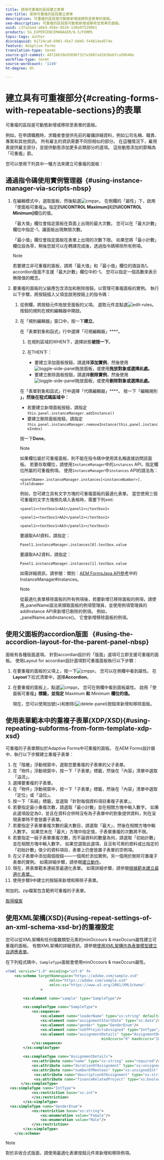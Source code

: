 ```yaml
---
title: 使用可重複的區段建立表單
seo-title: 使用可重複的區段建立表單
description: 可重複的區段是可動態新增或移除至表單的面板。
seo-description: 可重複的區段是可動態新增或移除至表單的面板。
uuid: c3fa2aa4-a6b4-458e-8534-138e075290b1
products: SG_EXPERIENCEMANAGER/6.5/FORMS
topic-tags: author
discoiquuid: 01724ca0-6901-45e7-b045-f44814ed574e
feature: Adaptive Forms
translation-type: tm+mt
source-git-commit: 48726639e93696f32fa368fad2630e6fca50640e
workflow-type: tm+mt
source-wordcount: '1140'
ht-degree: 0%

---
```



# 建立具有可重複部分{#creating-forms-with-repeatable-sections}的表單

可重複的區段是可動態新增或移除至表單的面板。

例如，在申請職務時，求職者會提供先前的雇傭詳細資料，例如公司名稱、職責、專案和其他資訊。 所有雇主的資訊需要不同但相似的部分。 在這種情況下，雇用表提供雇主部分，並提供動態添加更多此類部分的選項。 這些動態添加的節稱為「可重複」節。

您可以使用下列其中一種方法來建立可重複的面板：

## 通過指令碼使用實例管理器  {#using-instance-manager-via-scripts-nbsp}

1. 在編輯模式中，選取面板，然後點選![cmppr](assets/cmppr.png)。 在側欄的「屬性」下，啟用「使面板可重複&#x200B;**」。**&#x200B;指定&#x200B;**[!UICONTROL Maximum]**&#x200B;和&#x200B;**[!UICONTROL Minimum]**&#x200B;欄位的值。

   「最大值」欄位會指定面板在頁面上出現的最大次數。 您可以在「最大計數」欄位中指定-1，讓面板出現無限次數。

   「最小值」欄位會指定面板在表單上出現的次數下限。 如果您將「最小計數」欄位設為零，稍後您就可以在轉譯完成後，透過指令碼移除所有例項。

   >[!NOTE]
   >
   >若要建立非可重複的面板，請將「最大值」和「最小值」欄位的值設為1。 accordion版面不支援「最大計數」欄位中的-1。 您可以指定一個高數來表示無限值的概念。

1. 要重複的面板的父級應包含添加和刪除按鈕，以管理可重複面板的實例。 執行以下步驟，將按鈕插入父項並啟用按鈕上的指令碼：

   1. 從側欄，將按鈕元件拖放至面板的父項。 選取元件並點選![edit-rules](assets/edit-rules.png)。 按鈕的規則在規則編輯器中開啟。
   1. 在「規則編輯器」窗口中，按一下&#x200B;**建立**。

      在「表單對象和函式」行中選擇「可視編輯器」****。

      1. 在規則區域的WHEN下，選擇狀態&#x200B;**被按一下**。
      1. 在THEN下：

         * 要建立添加面板按鈕，請選擇&#x200B;**添加實例**，然後使用![toggle-side-panel](assets/toggle-side-panel.png)拖放面板，或使用&#x200B;**拖放對象或選擇此處。**
         * 要建立刪除面板按鈕，請選擇&#x200B;**刪除實例**，然後使用![toggle-side-panel](assets/toggle-side-panel.png)拖放面板，或使用&#x200B;**刪除對象或選擇此處。**

      在「表單對象和函式」行中選擇「代碼編輯器」****。 按一下「編輯規則&#x200B;**」，然後在程式碼區域中：**

      * 若要建立新增面板按鈕，請指定`this.panel.instanceManager.addInstance()`
      * 要建立刪除面板按鈕，請指定`this.panel.instanceManager.removeInstance(this.panel.instanceIndex)`

      按一下&#x200B;**Done**。

      >[!NOTE]
      >
      >如果欄位屬於可重複面板，則不能在指令碼中使用其名稱直接訪問該面板。 若要存取欄位，請使用`InstanceManager`中的`instances` API，指定欄位所屬的可重複例項。 使用`InstanceManager`中`instances` API的語法為：
      >
      >
      >`<panelName>.instanceManager.instances[<instanceNumber>].<fieldname>`
      >
      >
      >例如，您可建立具有文字方塊的可重複面板的最適化表單。 當您使用三個可重複的文字方塊預先填入表格時，需要下列xml:
      >
      >
      >`<panel1><textbox1>AA1</panel1></textbox1>`
      >
      >
      >`<panel1><textbox1>AA2</panel1></textbox1>`
      >
      >
      >`<panel1><textbox1>AA3</panel1></textbox1>`
      >
      >
      >要讀取AA1資料，請指定：
      >
      >
      >`Panel1.instanceManager.instances[0].textbox.value`
      >
      >
      >要讀取AA2資料，請指定：
      >
      >
      >`Panel1.instanceManager.instances[1].textbox.value`
      >
      >
      >如需詳細資訊，請參閱：類別：[AEM FormsJava API參考](https://adobe.com/go/learn_aemforms_documentation_63)中的InstanceManager#instances。

      >[!NOTE]
      >
      >從最適化表單移除面板的所有例項後，若要新增已移除面板的例項，請使用_panelName語法來擷取面板的例項管理員，並使用例項管理員的addInstance API來新增已刪除的例項。 例如，_panelName.addInstance()。 它會新增移除面板的例項。















## 使用父面板的accordion版面   {#using-the-accordion-layout-for-the-parent-panel-nbsp}

面板有各種版面選項。 針對accordian設計的「版面」選項可立即支援可重複的面板。 使用Layout for accordian設計選項對可重複面板執行以下步驟：

1. 在要重複的面板的父項上，按一下![cmppr](assets/cmppr.png)。 您可以在側欄中看到屬性。 在&#x200B;**Layout**&#x200B;下拉式清單中，選擇&#x200B;**Accordion**。
1. 在要重複的面板上，點選![cmppr](assets/cmppr.png)。 您可在側欄中看到面板屬性。 啟用「使面板可重複&#x200B;**」標籤，並指定** Maximum **和** Minimum **欄位的值。**

   現在，您可以使用加號(+)和刪除(![delete-panel](assets/delete-panel.png))按鈕來新增和移除面板。

## 使用表單範本中的重複子表單(XDP/XSD){#using-repeating-subforms-from-form-template-xdp-xsd}

可重複的子表單類似於Adaptive Forms中可重複的面板。 在AEM Forms設計器中，執行以下步驟建立重複子表單：

1. 在「階層」浮動視窗中，選取您要重複的子表單的父子表單。
1. 在「物件」浮動視窗中，按一下「子表單」標籤，然後在「內容」清單中選取「溢流」。
1. 選擇要重複的子表單。
1. 在「物件」浮動視窗中，按一下「子表單」標籤，然後在「內容」清單中選取「定位」或「溢位」。
1. 按一下「系結」標籤，並選取「針對每個資料項目重複子表單」。
1. 若要指定最小重複次數，請選取「最小計數」並在相關方塊中輸入數字。 如果此選項設定為0，並且在資料合併時沒有為子表單中的對象提供資料，則在呈現表單時不會放置子表單。
1. 若要指定子表單重複次數的最大數目，請選取「最大」，然後在相關方塊中輸入數字。 如果您未在「最大」方塊中指定值，子表單重複的次數將不限。
1. 若要指定一組子表單重複次數，而不論資料的數量為何，請選取「初始計數」並在相關方塊中輸入數字。 如果您選取此選項，且沒有可用的資料或比指定的「初始計數」值少的資料項目，表單上仍會放置子表單的空例項。
1. 在父子表單中添加兩個按鈕——一個用於添加實例，另一個用於刪除可重複子表單的實例。 如需詳細步驟，請參閱[建立動作](https://help.adobe.com/en_US/AEMForms/6.1/DesignerHelp/WS107c29ade9134a2c74572b5612a87ca2b56-8000.2.html#WS107c29ade9134a2c-1f74d86012a87d4fe55-8000.2)。
1. 現在，將表單範本連結至最適化表單。 如需詳細步驟，請參閱[根據範本建立最適化表單。](/help/forms/using/creating-adaptive-form.md#create-an-adaptive-form-based-on-a-template)
1. 使用步驟9中建立的按鈕來新增和移除子表單。

附加的。zip檔案包含範例可重複的子表單。

[取得檔案](assets/samplerepeatablesubform.zip)

## 使用XML架構(XSD){#using-repeat-settings-of-an-xml-schema-xsd-br}的重複設定

您可以從XML架構和任何複雜類型元素的minOccours &amp; maxOccurs屬性建立可重複的面板。 有關XML架構的詳細資訊，請參閱[使用XML架構作為表單模型建立自適應表單](/help/forms/using/adaptive-form-xml-schema-form-model.md)。

在下列程式碼中，`SampleType`面板會使用minOccours &amp; maxOccurs屬性。

```xml
<?xml version="1.0" encoding="utf-8" ?>
    <xs:schema targetNamespace="https://adobe.com/sample.xsd"
                    xmlns="https://adobe.com/sample.xsd"
                    xmlns:xs="https://www.w3.org/2001/XMLSchema"
                >

        <xs:element name="sample" type="SampleType"/>

        <xs:complexType name="SampleType">
            <xs:sequence>
                <xs:element name="leaderName" type="xs:string" default="Enter Name"/>
                <xs:element name="assignmentStartDate" type="xs:date"/>
                <xs:element name="gender" type="GenderEnum"/>
                <xs:element name="noOfProjectsAssigned" type="IntType"/>
                <xs:element name="assignmentDetails" type="AssignmentDetails"
                                            minOccurs="0" maxOccurs="10"/>
            </xs:sequence>
        </xs:complexType>

        <xs:complexType name="AssignmentDetails">
            <xs:attribute name="name" type="xs:string" use="required"/>
            <xs:attribute name="durationOfAssignment" type="xs:unsignedInt" use="required"/>
            <xs:attribute name="numberOfMentees" type="xs:unsignedInt" use="required"/>
             <xs:attribute name="descriptionOfAssignment" type="xs:string" use="required"/>
             <xs:attribute name="financeRelatedProject" type="xs:boolean"/>
       </xs:complexType>
  <xs:simpleType name="IntType">
            <xs:restriction base="xs:int">
            </xs:restriction>
        </xs:simpleType>
  <xs:simpleType name="GenderEnum">
            <xs:restriction base="xs:string">
                <xs:enumeration value="Female"/>
                <xs:enumeration value="Male"/>
            </xs:restriction>
        </xs:simpleType>
    </xs:schema>
```

>[!NOTE]
>
>對於非收合式版面，請使用最適化表單按鈕元件來新增和移除例項。
